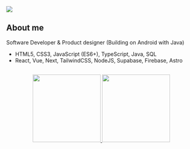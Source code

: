 <a href="https://oscarhernandez.vercel.app/">
  <img src="https://github.com/user-attachments/assets/63f8d426-52ae-4b97-a655-73dd974978ac">
</a>

## About me

Software Developer & Product designer (Building on Android with Java)

- HTML5, CSS3, JavaScript (ES6+), TypeScript, Java, SQL
- React, Vue, Next, TailwindCSS, NodeJS, Supabase, Firebase, Astro

##
<p align="center">
<a href="https://github.com/Gothsec">
  <img height="180em" src="https://github-readme-stats-eight-theta.vercel.app/api?username=Gothsec&show_icons=true&theme=algolia&include_all_commits=true&count_private=true"/>
  <img height="180em" src="https://github-readme-stats-eight-theta.vercel.app/api/top-langs/?username=Gothsec&layout=compact&langs_count=8&theme=algolia"/> </a>
</p>

[<div align="center"><img src="https://spotify-recently-played-readme.vercel.app/api?user=31x76ixjnp73ocuv2xneztyolk4a&count=1&width=840px" alt="Spotify"></div>]: #
